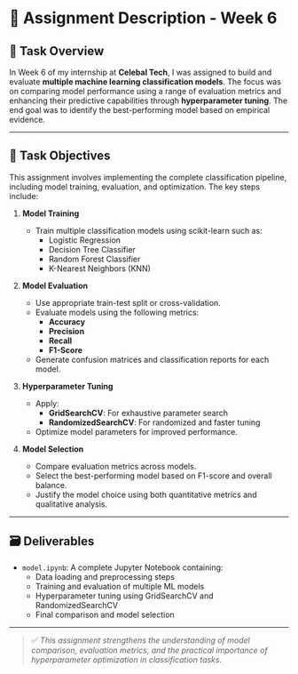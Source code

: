 # 📝 Assignment Description - Week 6

## 🎯 Task Overview

In Week 6 of my internship at **Celebal Tech**, I was assigned to build and evaluate **multiple machine learning classification models**. The focus was on comparing model performance using a range of evaluation metrics and enhancing their predictive capabilities through **hyperparameter tuning**. The end goal was to identify the best-performing model based on empirical evidence.

---

## 📌 Task Objectives

This assignment involves implementing the complete classification pipeline, including model training, evaluation, and optimization. The key steps include:

1. **Model Training**
   - Train multiple classification models using scikit-learn such as:
     - Logistic Regression
     - Decision Tree Classifier
     - Random Forest Classifier
     - K-Nearest Neighbors (KNN)

2. **Model Evaluation**
   - Use appropriate train-test split or cross-validation.
   - Evaluate models using the following metrics:
     - **Accuracy**
     - **Precision**
     - **Recall**
     - **F1-Score**
   - Generate confusion matrices and classification reports for each model.

3. **Hyperparameter Tuning**
   - Apply:
     - **GridSearchCV**: For exhaustive parameter search
     - **RandomizedSearchCV**: For randomized and faster tuning
   - Optimize model parameters for improved performance.

4. **Model Selection**
   - Compare evaluation metrics across models.
   - Select the best-performing model based on F1-score and overall balance.
   - Justify the model choice using both quantitative metrics and qualitative analysis.

---

## 🗃 Deliverables

- `model.ipynb`: A complete Jupyter Notebook containing:
  - Data loading and preprocessing steps
  - Training and evaluation of multiple ML models
  - Hyperparameter tuning using GridSearchCV and RandomizedSearchCV
  - Final comparison and model selection
---

> ✅ *This assignment strengthens the understanding of model comparison, evaluation metrics, and the practical importance of hyperparameter optimization in classification tasks.*
